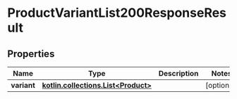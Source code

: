 
# ProductVariantList200ResponseResult

## Properties
| Name | Type | Description | Notes |
| ------------ | ------------- | ------------- | ------------- |
| **variant** | [**kotlin.collections.List&lt;Product&gt;**](Product.md) |  |  [optional] |



